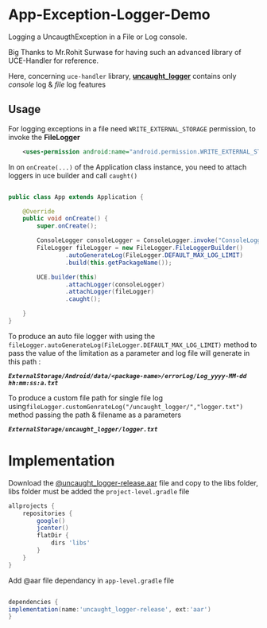 # App-Exception-Logger-Demo

Logging a UncaugthException in a File or Log console.

Big Thanks to Mr.Rohit Surwase for having such an advanced library of UCE-Handler for reference.

Here, concerning `uce-handler` library, [<b>uncaught_logger</b>][2] contains only <i>console</i> log & <i>file</i> log features

## Usage

For logging exceptions in a file need `WRITE_EXTERNAL_STORAGE` permission, to invoke the <b>FileLogger</b> 

```xml 
    <uses-permission android:name="android.permission.WRITE_EXTERNAL_STORAGE"/>
```

In on `onCreate(...)` of the Application class instance, you need to attach loggers in uce builder and call `caught()`

```java

public class App extends Application {

    @Override
    public void onCreate() {
        super.onCreate();

        ConsoleLogger consoleLogger = ConsoleLogger.invoke("ConsoleLogger", ConsoleLogger.DEDUG);
        FileLogger fileLogger = new FileLogger.FileLoggerBuilder()
                .autoGenerateLog(FileLogger.DEFAULT_MAX_LOG_LIMIT)
                .build(this.getPackageName());

        UCE.builder(this)
                .attachLogger(consoleLogger)
                .attachLogger(fileLogger)
                .caught();

    }
}

```

To produce an auto file logger with using the  `fileLogger.autoGenerateLog(FileLogger.DEFAULT_MAX_LOG_LIMIT)` method to pass the value of the limitation as a parameter and log file will generate in this path :

<b><i>`ExternalStorage/Android/data/<package-name>/errorLog/Log_yyyy-MM-dd hh:mm:ss:a.txt`</i></b>

 To produce a custom file path for single file log using`fileLogger.customGenrateLog("/uncaught_logger/","logger.txt")` method passing the path & filename as a parameters

<b><i>`ExternalStorage/uncaught_logger/logger.txt`</i></b>

# Implementation
Download the [@uncaught_logger-release.aar][3] file and copy to the libs folder, libs folder must be added the `project-level.gradle` file 

```gradle
allprojects {
    repositories {
        google()
        jcenter()
        flatDir {
            dirs 'libs'
        }
    }
}

```
Add @aar file dependancy in `app-level.gradle` file

```gradle

dependencies {
implementation(name:'uncaught_logger-release', ext:'aar')
}

```




 [1]: https://github.com/RohitSurwase/UCE-Handler
 [2]:https://github.com/DineshParmar65412369/App-Exception-Logger-Demo/tree/master/uncaught_logger
 [3]:https://github.com/DineshParmar65412369/App-Exception-Logger-Demo/raw/master/uncaught_logger/aar/uncaught_logger-release.aar
 
